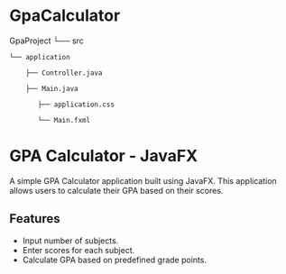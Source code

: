 # GpaCalculator
GpaProject
└── src

    └── application
    
        ├── Controller.java
        
        ├── Main.java
        
           ├── application.css
        
           └── Main.fxml
        
        
# GPA Calculator - JavaFX

A simple GPA Calculator application built using JavaFX. This application allows users to calculate their GPA based on their scores.

## Features

- Input number of subjects.
- Enter scores for each subject.
- Calculate GPA based on predefined grade points.
